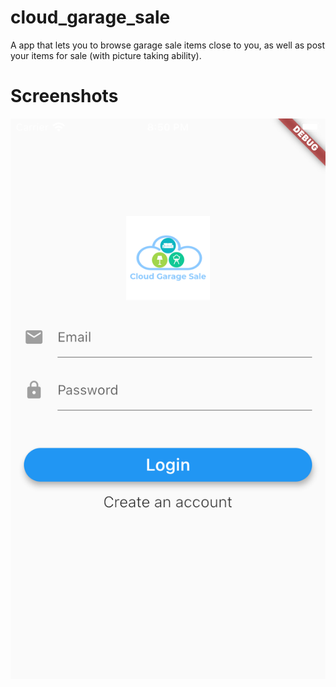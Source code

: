 # cloud_garage_sale

A app that lets you to browse garage sale items close to you, as well as post your items for sale (with picture taking ability).

# Screenshots
![login](./app_screen_shots/login.png)
